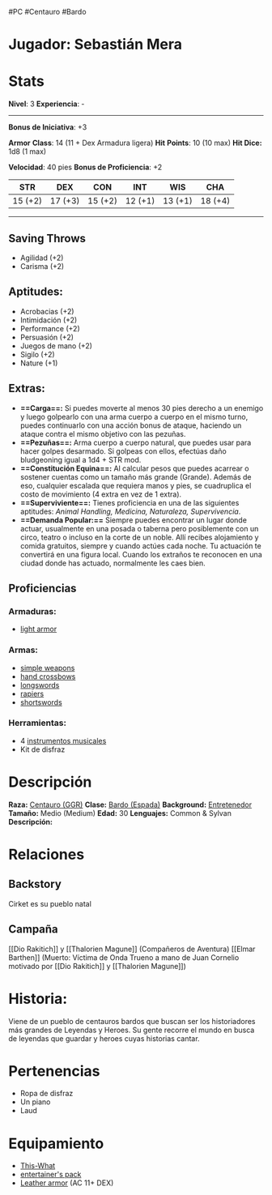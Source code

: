 #PC #Centauro #Bardo
# Jugador: Sebastián Mera
# Stats
**Nivel**: 3
**Experiencia**: -
***
**Bonus de Iniciativa**: +3

**Armor** **Class**: 14 (11 + Dex Armadura ligera)
**Hit** **Points**: 10 (10 max)
**Hit Dice:** 1d8 (1 max)

**Velocidad**: 40 pies
**Bonus de Proficiencia**: +2

|   STR   |   DEX   |   CON   |   INT   |   WIS   |   CHA   |
| :-----: | :-----: | :-----: | :-----: | :-----: | :-----: |
| 15 (+2) | 17 (+3) | 15 (+2) | 12 (+1) | 13 (+1) | 18 (+4) |

***
## Saving Throws
+ Agilidad (+2)
+ Carisma (+2)
## **Aptitudes**:
+ Acrobacias  (+2)
+ Intimidación (+2) 
+ Performance (+2)
+ Persuasión (+2) 
+ Juegos de mano (+2)
+ Sigilo (+2)
+ Nature (+1)
## **Extras**:
+ **==Carga==:** Si puedes moverte al menos 30 pies derecho a un enemigo y luego golpearlo con una arma cuerpo a cuerpo en el mismo turno, puedes continuarlo con una acción bonus de ataque, haciendo un ataque contra el mismo objetivo con las pezuñas.
+ **==Pezuñas==:** Arma cuerpo a cuerpo natural, que puedes usar para hacer golpes desarmado. Si golpeas con ellos, efectúas daño bludgeoning igual a 1d4 + STR mod.
+ **==Constitución Equina==:** Al calcular pesos que puedes acarrear o sostener cuentas como un tamaño más grande (Grande). Además de eso, cualquier escalada que requiera manos y pies, se cuadruplica el costo de movimiento (4 extra en vez de 1 extra).
+ **==Superviviente==:** Tienes proficiencia en una de las siguientes aptitudes: *Animal Handling, Medicina, Naturaleza, Supervivencia*. 
+ **==Demanda Popular:==** Siempre puedes encontrar un lugar donde actuar, usualmente en una posada o taberna pero posiblemente con un circo, teatro o incluso en la corte de un noble. Allí recibes alojamiento y comida gratuitos, siempre y cuando actúes cada noche. Tu actuación te convertirá en una figura local. Cuando los extraños te reconocen en una ciudad donde has actuado, normalmente les caes bien.
## Proficiencias
### Armaduras:
+ [light armor](https://5e.tools/items.html#blankhash,flsttype:light%20armor=1)
### Armas:
+ [simple weapons](https://5e.tools/items.html#blankhash,flsttype:simple%20weapon=1)
+ [hand crossbows](https://5e.tools/items.html#hand%20crossbow_phb)
+ [longswords](https://5e.tools/items.html#longsword_phb)
+ [rapiers](https://5e.tools/items.html#rapier_phb)
+ [shortswords](https://5e.tools/items.html#shortsword_phb)
### Herramientas:
+ 4 [instrumentos musicales](https://5e.tools/items.html#musical%20instrument_phb)
+ Kit de disfraz
# Descripción
**Raza:** [Centauro (GGR)](https://5e.tools/races.html#centaur_ggr)
**Clase:** [Bardo (Espada)](https://5e.tools/classes.html#bard_phb,state:sub-swords-xge=b1)
**Background:** [Entretenedor](https://5e.tools/backgrounds.html#entertainer_phb)
**Tamaño:** Medio (Medium)
**Edad:** 30
**Lenguajes:** Common & Sylvan
**Descripción:**
# Relaciones
## Backstory
Cirket es su pueblo natal
## Campaña
[[Dio Rakitich]] y [[Thalorien Magune]] (Compañeros de Aventura)
[[Elmar Barthen]] (Muerto: Víctima de Onda Trueno a mano de Juan Cornelio motivado por [[Dio Rakitich]] y [[Thalorien Magune]])
# Historia:
Viene de un pueblo de centauros bardos que buscan ser los historiadores más grandes de Leyendas y Heroes. Su gente recorre el mundo en busca de leyendas que guardar y heroes cuyas historias cantar.
# Pertenencias
+ Ropa de disfraz
+ Un piano
+ Laud
# Equipamiento
+ [This-What](https://5e.tools/items.html#rapier_phb)
+ [entertainer's pack](https://5e.tools/items.html#entertainer's%20pack_phb)
+ [Leather armor](https://5e.tools/items.html#leather%20armor_phb) (AC 11+ DEX)